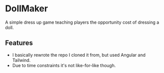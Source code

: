# DollMaker

A simple dress up game teaching players the opportunity cost of dressing a doll.

## Features

- I basically rewrote the repo I cloned it from, but used Angular and Tailwind.
- Due to time constraints it's not like-for-like though.
